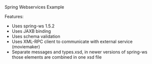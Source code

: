 Spring Webservices Example

Features:
* Uses spring-ws 1.5.2
* Uses JAXB binding
* Uses schema validation
* Uses XML-RPC client to communicate with external service (moviemaker)
* Separate messages and types.xsd, in newer versions of spring-ws those elements are combined in one xsd file